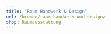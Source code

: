 ```yaml
---
title: "Raum Handwerk & Design"
url: /bremen/raum-handwerk-und-design/
shop: Raumausstattung
---
```

